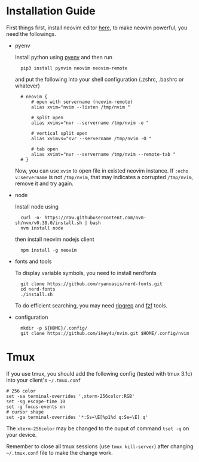# Installation Guide

First things first, install neovim editor [here](https://github.com/neovim/neovim/releases/), to
make neovim powerful, you need the followings.

- pyenv

    Install python using [pyenv](https://github.com/pyenv/pyenv) and then run

        pip3 install pynvim neovim neovim-remote 

    and put the following into your shell configuration (.zshrc, .bashrc or whatever)

        # neovim {
            # open with servername (neovim-remote)
            alias xvim="nvim --listen /tmp/nvim "

            # split open
            alias xvims="nvr --servername /tmp/nvim -o "

            # vertical split open
            alias xvimvs="nvr --servername /tmp/nvim -O "

            # tab open
            alias xvimt="nvr --servername /tmp/nvim --remote-tab "
        # }

    Now, you can use `xvim` to open file in existed neovim instance. If `:echo v:servername` is not
    `/tmp/nvim`, that may indicates a corrupted `/tmp/nvim`, remove it and try again.

- node

    Install node using

        curl -o- https://raw.githubusercontent.com/nvm-sh/nvm/v0.38.0/install.sh | bash
        nvm install node

    then install neovim nodejs client

        npm install -g neovim

- fonts and tools

    To display variable symbols, you need to install nerdfonts

        git clone https://github.com/ryanoasis/nerd-fonts.git
        cd nerd-fonts
        ./install.sh

    To do efficient searching, you may need [ripgrep](https://github.com/BurntSushi/ripgrep) and [fzf](https://github.com/junegunn/fzf) tools.

- configuration

        mkdir -p ${HOME}/.config/
        git clone https://github.com/ikey4u/nvim.git $HOME/.config/nvim

# Tmux

If you use tmux, you should add the following config (tested with tmux 3.1c) into your client's
`~/.tmux.conf` 

    # 256 color
    set -sa terminal-overrides ',xterm-256color:RGB'
    set -sg escape-time 10
    set -g focus-events on
    # cursor shape
    set -ga terminal-overrides '*:Ss=\E[%p1%d q:Se=\E[ q'

The `xterm-256color` may be changed to the ouput of command `tset -q` on your device.

Remember to close all tmux sessions (use `tmux kill-server`) after changing `~/.tmux.conf` file to
make the change work.
